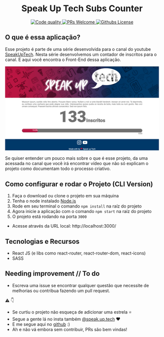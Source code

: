 
<p align="center"><h1 align="center">Speak Up Tech Subs Counter</h1></p>

<div align="center">
  <a href="https://www.codefactor.io/repository/github/riantavares/speakuptech">
    <img alt="Code quality" src="https://www.codefactor.io/repository/github/riantavares/speakuptech/badge">
  </a>
  <a href="https://egghead.io/courses/how-to-contribute-to-an-open-source-project-on-github">
    <img alt="PRs Welcome" src="https://img.shields.io/badge/PRs-welcome-brightgreen">
  </a>
   <a href="https://img.shields.io/github/license/RianTavares/pokedex?color=blue">
    <img alt="Githubs License" src="https://img.shields.io/github/license/RianTavares/speakuptech?color=blue">
  </a>
</div>


## O que é essa aplicação?

Esse projeto é parte de uma série desenvolvida para o canal do youtube [SpeakUpTech](https://youtube.com/c/SpeakUpTech). Nesta série desenvolvemos um contador de inscritos para o canal. E aqui você encontra o Front-End dessa aplicação.

<p align="center"><img src="./src/assets/imgs/exemplo-tela.png"></p>

Se quiser entender um pouco mais sobre o que é esse projeto, da uma acessada no canal que você irá encontrar vídeo que não só explicam o projeto como documentam todo o processo criativo.

## Como configurar e rodar o Projeto (CLI Version)

1. Faça o download ou clone o projeto em sua máquina
2. Tenha o node instalado [Node.js](https://nodejs.org/it/)
3. Rode em seu terminal o comando `npm install` na raíz do projeto
4. Agora inicie a aplicação com o comando `npm start` na raíz do projeto
5. O projeto está rodando na porta `3000`

* Acesse através da URL local: http://localhost:3000/


## Tecnologias e Recursos
- React JS (e libs como react-router, react-router-dom, react-icons)
- SASS



## Needing improvement  // To do
- Escreva uma issue se encontrar qualquer questão que necessite de melhorias ou contribua fazendo um pull request.



:warning: :point_down:

- Se curtiu o projeto não esqueça de adicionar uma estrela :star: 
- Segue a gente lá no insta também [@speak.up.tech](https://www.instagram.com/speak.up.tech/) :heart:
- E me segue aqui no [github](https://github.com/RianTavares) :)
- Ah e não vá embora sem contribuir, PRs são bem vindas!

